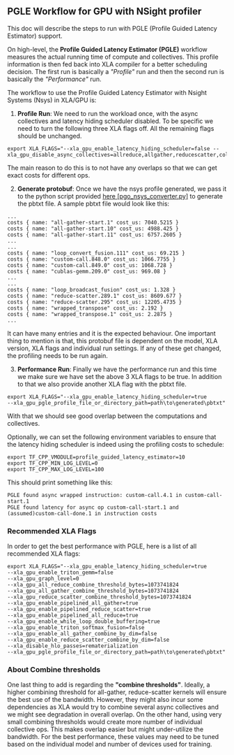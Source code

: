 ## PGLE Workflow for GPU with NSight profiler
This doc will describe the steps to run with PGLE (Profile Guided Latency Estimator) support.

On high-level, the **Profile Guided Latency Estimator (PGLE)** workflow measures the actual running time of compute and collectives. This profile information is then fed back into XLA compiler for a better scheduling decision. The first run is basically a *"Profile"* run and then the second run is basically the *"Performance"* run.

The workflow to use the Profile Guided Latency Estimator with Nsight Systems (Nsys) in XLA/GPU is:

1. **Profile Run**: We need to run the workload once, with the async collectives and latency hiding scheduler disabled. To be specific we need to turn the following three XLA flags off. All the remaining flags should be unchanged.

```
export XLA_FLAGS="--xla_gpu_enable_latency_hiding_scheduler=false --xla_gpu_disable_async_collectives=allreduce,allgather,reducescatter,collectivebroadcast,alltoall,collectivepermute"

```
The main reason to do this is to not have any overlaps so that we can get exact costs for different ops.

2. **Generate protobuf**: Once we have the nsys profile generated, we pass it to the python script provided [here [pgo_nsys_converter.py]](https://github.com/google/jax/blob/main/jax/tools/pgo_nsys_converter.py) to generate the pbtxt file. A sample pbtxt file would look like this:
```
...
costs { name: "all-gather-start.1" cost_us: 7040.5215 }
costs { name: "all-gather-start.10" cost_us: 4988.425 }
costs { name: "all-gather-start.11" cost_us: 6757.2605 }
...
...
costs { name: "loop_convert_fusion.111" cost_us: 69.215 }
costs { name: "custom-call.848.0" cost_us: 1066.7755 }
costs { name: "custom-call.849.0" cost_us: 1068.728 }
costs { name: "cublas-gemm.209.0" cost_us: 969.08 }
...
...
costs { name: "loop_broadcast_fusion" cost_us: 1.328 }
costs { name: "reduce-scatter.289.1" cost_us: 8609.677 }
costs { name: "reduce-scatter.295" cost_us: 12205.4735 }
costs { name: "wrapped_transpose" cost_us: 2.192 }
costs { name: "wrapped_transpose.1" cost_us: 2.2875 }
...
``` 
It can have many entries and it is the expected behaviour. One important thing to mention is that, this protobuf file is dependent on the model, XLA version, XLA flags and individual run settings. If any of these get changed, the profiling needs to be run again.

3. **Performance Run**: Finally we have the performance run and this time we make sure we have set the above 3 XLA flags to be true. In addition to that we also provide another XLA flag with the pbtxt file.

```
export XLA_FLAGS="--xla_gpu_enable_latency_hiding_scheduler=true
--xla_gpu_pgle_profile_file_or_directory_path=path\to\generated\pbtxt"
```
With that we should see good overlap between the computations and collectives.

Optionally, we can set the following environment variables to ensure that the latency hiding scheduler is indeed using the profiling costs to schedule:
```
export TF_CPP_VMODULE=profile_guided_latency_estimator=10
export TF_CPP_MIN_LOG_LEVEL=0
export TF_CPP_MAX_LOG_LEVEL=100
```
This should print something like this:
```
PGLE found async wrapped instruction: custom-call.4.1 in custom-call-start.1
PGLE found latency for async op custom-call-start.1 and (assumed)custom-call-done.1 in instruction costs
```

### Recommended XLA Flags

In order to get the best performance with PGLE, here is a list of all recommended XLA flags:
```
export XLA_FLAGS="--xla_gpu_enable_latency_hiding_scheduler=true
--xla_gpu_enable_triton_gemm=false
--xla_gpu_graph_level=0
--xla_gpu_all_reduce_combine_threshold_bytes=1073741824
--xla_gpu_all_gather_combine_threshold_bytes=1073741824
--xla_gpu_reduce_scatter_combine_threshold_bytes=1073741824
--xla_gpu_enable_pipelined_all_gather=true
--xla_gpu_enable_pipelined_reduce_scatter=true
--xla_gpu_enable_pipelined_all_reduce=true
--xla_gpu_enable_while_loop_double_buffering=true
--xla_gpu_enable_triton_softmax_fusion=false
--xla_gpu_enable_all_gather_combine_by_dim=false
--xla_gpu_enable_reduce_scatter_combine_by_dim=false
--xla_disable_hlo_passes=rematerialization
--xla_gpu_pgle_profile_file_or_directory_path=path\to\generated\pbtxt"
```
### About Combine thresholds

One last thing to add is regarding the **"combine thresholds"**. Ideally, a higher combining threshold for all-gather, reduce-scatter kernels will ensure the best use of the bandwidth. However, they might also incur some dependencies as XLA would try to combine several async collectives and we might see degradation in overall overlap. On the other hand, using very small combining thresholds would create more number of individual collective ops. This makes overlap easier but might under-utilize the bandwidth. For the best performance, these values may need to be tuned based on the individual model and number of devices used for training.
